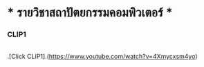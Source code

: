 # * รายวิชาสถาปัตยกรรมคอมพิวเตอร์ *
### CLIP1
<br>.[Click CLIP1].(https://www.youtube.com/watch?v=4Xmycxsm4yo)
